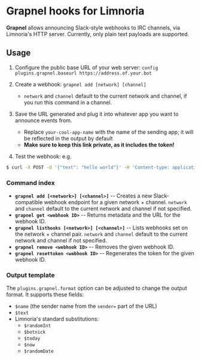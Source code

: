 # Grapnel hooks for Limnoria

**Grapnel** allows announcing Slack-style webhooks to IRC channels, via Limnoria's HTTP server. Currently, only plain text payloads are supported.

## Usage

1) Configure the public base URL of your web server: `config plugins.grapnel.baseurl https://address.of.your.bot`

2) Create a webhook: `grapnel add [network] [channel]`
    - `network` and `channel` default to the current network and channel, if you run this command in a channel.

3) Save the URL generated and plug it into whatever app you want to announce events from.
    - Replace `your-cool-app-name` with the name of the sending app; it will be reflected in the output by default
    - **Make sure to keep this link private, as it includes the token!**

4) Test the webhook: e.g.

```bash
$ curl -X POST -d '{"text": "hello world"}' -H 'Content-type: application/json' 'https://address.of.your.bot/grapnel/1?token=xxxxxx&sender=myapp'
```

### Command index

- **`grapnel add [<network>] [<channel>]`** -- Creates a new Slack-compatible webhook endpoint for a given network + channel. `network` and `channel` default to the current network and channel if not specified.
- **`grapnel get <webhook ID>`** -- Returns metadata and the URL for the webhook ID.
- **`grapnel listhooks [<network>] [<channel>]`** -- Lists webhooks set on the network + channel pair. `network` and `channel` default to the current network and channel if not specified.
- **`grapnel remove <webhook ID>`** -- Removes the given webhook ID.
- **`grapnel resettoken <webhook ID>`** -- Regenerates the token for the given webhook ID.

### Output template

The `plugins.grapnel.format` option can be adjusted to change the output format. It supports these fields:

- `$name` (the sender name from the `sender=` part of the URL)
- `$text`
- Limnoria's standard substitutions:
    - `$randomInt`
    - `$botnick`
    - `$today`
    - `$now`
    - `$randomDate`
